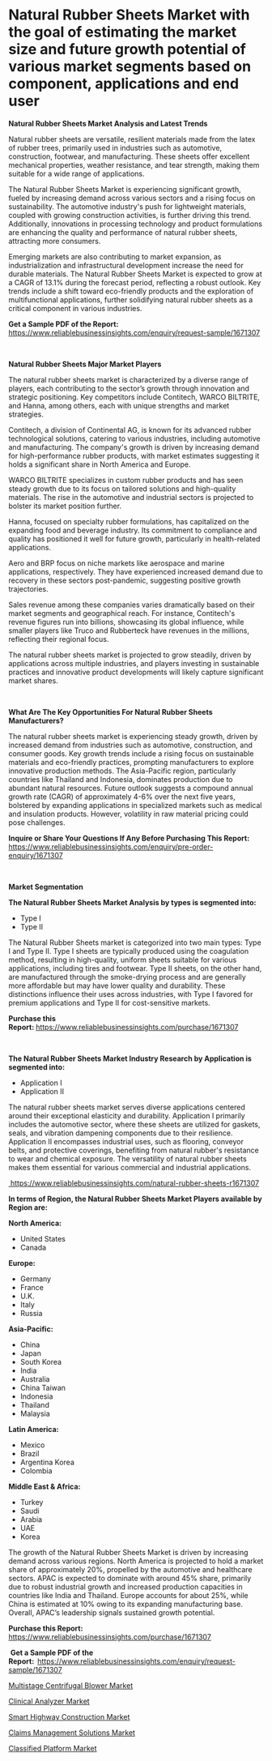 <p><h1>Natural Rubber Sheets Market with the goal of estimating the market size and future growth potential of various market segments based on component, applications and end user</h1></p><p><strong>Natural Rubber Sheets Market Analysis and Latest Trends</strong></p>
<p><p>Natural rubber sheets are versatile, resilient materials made from the latex of rubber trees, primarily used in industries such as automotive, construction, footwear, and manufacturing. These sheets offer excellent mechanical properties, weather resistance, and tear strength, making them suitable for a wide range of applications. </p><p>The Natural Rubber Sheets Market is experiencing significant growth, fueled by increasing demand across various sectors and a rising focus on sustainability. The automotive industry's push for lightweight materials, coupled with growing construction activities, is further driving this trend. Additionally, innovations in processing technology and product formulations are enhancing the quality and performance of natural rubber sheets, attracting more consumers.</p><p>Emerging markets are also contributing to market expansion, as industrialization and infrastructural development increase the need for durable materials. The Natural Rubber Sheets Market is expected to grow at a CAGR of 13.1% during the forecast period, reflecting a robust outlook. Key trends include a shift toward eco-friendly products and the exploration of multifunctional applications, further solidifying natural rubber sheets as a critical component in various industries.</p></p>
<p><strong>Get a Sample PDF of the Report:&nbsp;</strong> <a href="https://www.reliablebusinessinsights.com/enquiry/request-sample/1671307?utm_campaign=84&utm_medium=2&utm_source=Github&utm_content=ia&utm_term=20122024&utm_id=natural-rubber-sheets">https://www.reliablebusinessinsights.com/enquiry/request-sample/1671307</a></p>
<p>&nbsp;</p>
<p><strong>Natural Rubber Sheets Major Market Players</strong></p>
<p><p>The natural rubber sheets market is characterized by a diverse range of players, each contributing to the sector’s growth through innovation and strategic positioning. Key competitors include Contitech, WARCO BILTRITE, and Hanna, among others, each with unique strengths and market strategies.</p><p>Contitech, a division of Continental AG, is known for its advanced rubber technological solutions, catering to various industries, including automotive and manufacturing. The company's growth is driven by increasing demand for high-performance rubber products, with market estimates suggesting it holds a significant share in North America and Europe.</p><p>WARCO BILTRITE specializes in custom rubber products and has seen steady growth due to its focus on tailored solutions and high-quality materials. The rise in the automotive and industrial sectors is projected to bolster its market position further.</p><p>Hanna, focused on specialty rubber formulations, has capitalized on the expanding food and beverage industry. Its commitment to compliance and quality has positioned it well for future growth, particularly in health-related applications.</p><p>Aero and BRP focus on niche markets like aerospace and marine applications, respectively. They have experienced increased demand due to recovery in these sectors post-pandemic, suggesting positive growth trajectories.</p><p>Sales revenue among these companies varies dramatically based on their market segments and geographical reach. For instance, Contitech's revenue figures run into billions, showcasing its global influence, while smaller players like Truco and Rubberteck have revenues in the millions, reflecting their regional focus.</p><p>The natural rubber sheets market is projected to grow steadily, driven by applications across multiple industries, and players investing in sustainable practices and innovative product developments will likely capture significant market shares.</p></p>
<p>&nbsp;</p>
<p><strong>What Are The Key Opportunities For Natural Rubber Sheets Manufacturers?</strong></p>
<p><p>The natural rubber sheets market is experiencing steady growth, driven by increased demand from industries such as automotive, construction, and consumer goods. Key growth trends include a rising focus on sustainable materials and eco-friendly practices, prompting manufacturers to explore innovative production methods. The Asia-Pacific region, particularly countries like Thailand and Indonesia, dominates production due to abundant natural resources. Future outlook suggests a compound annual growth rate (CAGR) of approximately 4-6% over the next five years, bolstered by expanding applications in specialized markets such as medical and insulation products. However, volatility in raw material pricing could pose challenges.</p></p>
<p><strong>Inquire or Share Your Questions If Any Before Purchasing This Report:</strong> <a href="https://www.reliablebusinessinsights.com/enquiry/pre-order-enquiry/1671307?utm_campaign=84&utm_medium=2&utm_source=Github&utm_content=ia&utm_term=20122024&utm_id=natural-rubber-sheets">https://www.reliablebusinessinsights.com/enquiry/pre-order-enquiry/1671307</a></p>
<p>&nbsp;</p>
<p><strong>Market Segmentation</strong></p>
<p><strong>The Natural Rubber Sheets Market Analysis by types is segmented into:</strong></p>
<p><ul><li>Type I</li><li>Type II</li></ul></p>
<p><p>The Natural Rubber Sheets market is categorized into two main types: Type I and Type II. Type I sheets are typically produced using the coagulation method, resulting in high-quality, uniform sheets suitable for various applications, including tires and footwear. Type II sheets, on the other hand, are manufactured through the smoke-drying process and are generally more affordable but may have lower quality and durability. These distinctions influence their uses across industries, with Type I favored for premium applications and Type II for cost-sensitive markets.</p></p>
<p><strong>Purchase this Report:&nbsp;</strong><a href="https://www.reliablebusinessinsights.com/purchase/1671307?utm_campaign=84&utm_medium=2&utm_source=Github&utm_content=ia&utm_term=20122024&utm_id=natural-rubber-sheets">https://www.reliablebusinessinsights.com/purchase/1671307</a></p>
<p>&nbsp;</p>
<p><strong>The Natural Rubber Sheets Market Industry Research by Application is segmented into:</strong></p>
<p><ul><li>Application I</li><li>Application II</li></ul></p>
<p><p>The natural rubber sheets market serves diverse applications centered around their exceptional elasticity and durability. Application I primarily includes the automotive sector, where these sheets are utilized for gaskets, seals, and vibration dampening components due to their resilience. Application II encompasses industrial uses, such as flooring, conveyor belts, and protective coverings, benefiting from natural rubber's resistance to wear and chemical exposure. The versatility of natural rubber sheets makes them essential for various commercial and industrial applications.</p></p>
<p><a href="https://www.reliablebusinessinsights.com/natural-rubber-sheets-r1671307?utm_campaign=84&utm_medium=2&utm_source=Github&utm_content=ia&utm_term=20122024&utm_id=natural-rubber-sheets">&nbsp;https://www.reliablebusinessinsights.com/natural-rubber-sheets-r1671307</a></p>
<p><strong>In terms of Region, the Natural Rubber Sheets Market Players available by Region are:</strong></p>
<p>
    <p> <strong> North America: </strong>
        <ul>
            <li>United States</li>
            <li>Canada</li>
        </ul>
        </p> 
    <p> <strong> Europe: </strong>
        <ul>
            <li>Germany</li>
            <li>France</li>
            <li>U.K.</li>
            <li>Italy</li>
            <li>Russia</li>
        </ul>
        </p> 
    <p> <strong> Asia-Pacific: </strong>
        <ul>
            <li>China</li>
            <li>Japan</li>
            <li>South Korea</li>
            <li>India</li>
            <li>Australia</li>
            <li>China Taiwan</li>
            <li>Indonesia</li>
            <li>Thailand</li>
            <li>Malaysia</li>
        </ul>
        </p> 
    <p> <strong> Latin America: </strong>
        <ul>
            <li>Mexico</li>
            <li>Brazil</li>
            <li>Argentina Korea</li>
            <li>Colombia</li>
        </ul>
        </p> 
    <p> <strong> Middle East & Africa: </strong>
        <ul>
            <li>Turkey</li>
            <li>Saudi</li>
            <li>Arabia</li>
            <li>UAE</li>
            <li>Korea</li>
        </ul>
    </p>
    </p>
<p><p>The growth of the Natural Rubber Sheets Market is driven by increasing demand across various regions. North America is projected to hold a market share of approximately 20%, propelled by the automotive and healthcare sectors. APAC is expected to dominate with around 45% share, primarily due to robust industrial growth and increased production capacities in countries like India and Thailand. Europe accounts for about 25%, while China is estimated at 10% owing to its expanding manufacturing base. Overall, APAC’s leadership signals sustained growth potential.</p></p>
<p><strong>Purchase this Report: </strong><a href="https://www.reliablebusinessinsights.com/purchase/1671307?utm_campaign=84&utm_medium=2&utm_source=Github&utm_content=ia&utm_term=20122024&utm_id=natural-rubber-sheets">https://www.reliablebusinessinsights.com/purchase/1671307</a></p>
<p>&nbsp;<strong>Get a Sample PDF of the Report:&nbsp;&nbsp;</strong><a href="https://www.reliablebusinessinsights.com/enquiry/request-sample/1671307?utm_campaign=84&utm_medium=2&utm_source=Github&utm_content=ia&utm_term=20122024&utm_id=natural-rubber-sheets">https://www.reliablebusinessinsights.com/enquiry/request-sample/1671307</a></p>
<p><strong></strong></p>
<p><p><a href="https://github.com/dierdrecrichton210/Market-Research-Report-List-1/blob/main/multistage-centrifugal-blower-market.md?utm_campaign=84&utm_medium=2&utm_source=Github&utm_content=ia&utm_term=20122024&utm_id=natural-rubber-sheets">Multistage Centrifugal Blower Market</a></p><p><a href="https://www.linkedin.com/pulse/understanding-clinical-analyzer-market-2024-2031-development-0kkpf?utm_campaign=84&utm_medium=2&utm_source=Github&utm_content=ia&utm_term=20122024&utm_id=natural-rubber-sheets">Clinical Analyzer Market</a></p><p><a href="https://github.com/jontyhinseyxe/Market-Research-Report-List-1/blob/main/smart-highway-construction-market.md?utm_campaign=84&utm_medium=2&utm_source=Github&utm_content=ia&utm_term=20122024&utm_id=natural-rubber-sheets">Smart Highway Construction Market</a></p><p><a href="https://www.linkedin.com/pulse/claims-management-solutions-market-scopeexpected-see-significant-uutof?utm_campaign=84&utm_medium=2&utm_source=Github&utm_content=ia&utm_term=20122024&utm_id=natural-rubber-sheets">Claims Management Solutions Market</a></p><p><a href="https://www.linkedin.com/pulse/classified-platform-market-growth-insights-sales-channels-1a6ef?utm_campaign=84&utm_medium=2&utm_source=Github&utm_content=ia&utm_term=20122024&utm_id=natural-rubber-sheets">Classified Platform Market</a></p></p>